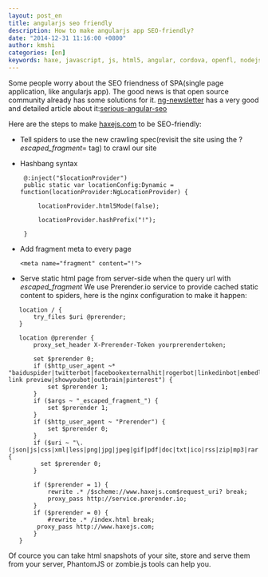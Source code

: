 ```yaml
---
layout: post_en
title: angularjs seo friendly
description: How to make angularjs app SEO-friendly?
date: "2014-12-31 11:16:00 +0800"
author: kmshi
categories: [en]
keywords: haxe, javascript, js, html5, angular, cordova, openfl, nodejs,angularjs,SEO
---
```


Some people worry about the SEO friendness of SPA(single page application, like angularjs app). The good news is that open source community already has some solutions for it. [ng-newsletter](http://www.ng-newsletter.com) has a very good and detailed article about it:[serious-angular-seo](http://www.ng-newsletter.com/posts/serious-angular-seo.html)

Here are the steps to make [haxejs.com](http://haxejs.com) to be SEO-friendly:

* Tell spiders to use the new crawling spec(revisit the site using the ?_escaped_fragment_= tag) to crawl our site

- Hashbang syntax
   ```
   	@:inject("$locationProvider")
	public static var locationConfig:Dynamic = function(locationProvider:NgLocationProvider) {

		locationProvider.html5Mode(false);

		locationProvider.hashPrefix("!");
		
	}
   ```

- Add fragment meta to every page
   ```
   <meta name="fragment" content="!">
   ```

* Serve static html page from server-side when the query url with _escaped_fragment_
 We use Prerender.io service to provide cached static content to spiders, here is the nginx configuration to make it happen:
 ```
    location / {
        try_files $uri @prerender;
    }

    location @prerender {        
        proxy_set_header X-Prerender-Token yourprerendertoken;

        set $prerender 0;
        if ($http_user_agent ~* "baiduspider|twitterbot|facebookexternalhit|rogerbot|linkedinbot|embedly|quora link preview|showyoubot|outbrain|pinterest") {
            set $prerender 1;
        }
        if ($args ~ "_escaped_fragment_") {
            set $prerender 1;
        }
        if ($http_user_agent ~ "Prerender") {
            set $prerender 0;
        }
        if ($uri ~ "\.(json|js|css|xml|less|png|jpg|jpeg|gif|pdf|doc|txt|ico|rss|zip|mp3|rar|exe|wmv|doc|avi|ppt|mpg|mpeg|tif|wav|mov|psd|ai|xls|mp4|m4a|swf|dat|dmg|iso|flv|m4v|torrent)") {
          set $prerender 0;
        }
 
        if ($prerender = 1) {
            rewrite .* /$scheme://www.haxejs.com$request_uri? break;
            proxy_pass http://service.prerender.io;	     
        }
        if ($prerender = 0) {
            #rewrite .* /index.html break;
	     proxy_pass http://www.haxejs.com;
        }
    }
 ```

Of cource you can take html snapshots of your site, store and serve them from your server, PhantomJS or zombie.js tools can help you.